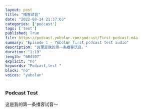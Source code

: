```yaml
---
layout: post
title: "播客试音"
date: "2022-08-14 21:37:00"
categories: ['podcast']
tags: ['test']
published: True
file: https://podcast.yubolun.com/podcast/First-podcast.m4a
summary: "Episode 1 - Yubolun first podcast test audio"
description: "这里是我的第一条播客试音。"
duration: "1:19" 
length: "684507"
explicit: "no" 
keywords: "Podcast,test "
block: "no" 
voices: "yubolun"
---
```


### Podcast Test

这是我的第一条播客试音～
